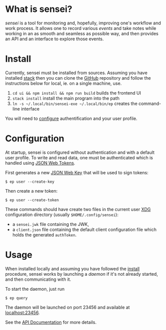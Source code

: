 # What is sensei?

_sensei_ is a tool for monitoring and, hopefully, improving one's workflow and work process. It allows one to record various _events_ and take notes while working in an as smooth and seamless as possible way, and then provides an API and an interface to explore those events.

# Install

Currently, sensei must be installed from sources. Assuming you have installed [stack](http://haskellstack.org) then you can clone the [GitHub](https://github.com/abailly/sensei) repository and follow the instructions below for local, ie. on a single machine, use.

1. `cd ui && npm install && npm run build` builds the frontend UI
2. `stack install` install the main program into the path
3. `ln -s ~/.local/bin/sensei-exe ~/.local/bin/ep` creates the command-line interface

You will need to [configure](#configuration) authentification and your user profile.

# Configuration

At startup, sensei is configured without authentication and with a default user profile. To write and read data, one must be authenticated which is handled using [JSON Web Tokens](https://jwt.io/).

First generates a new [JSON Web Key](https://datatracker.ietf.org/doc/html/rfc7517) that will be used to sign tokens:

```
$ ep user --create-key
```

Then create a new token:

```
$ ep user --create-token
```

These commands should have create two files in the current user [XDG](https://specifications.freedesktop.org/basedir-spec/basedir-spec-latest.html) configuration directory (usually `$HOME/.config/sensei`):

* a `sensei.jwk` file containing the JWK,
* a `client.json` file containing the default client configuration file which holds the generated `authToken`.

# Usage

When installed locally and assuming you have followed the [install](#install) procedure, sensei works by launching a _daemon_ if it's not already started, and then communicating with it.

To start the daemon, just run

```
$ ep query
```

The daemon will be launched on port 23456 and available at [localhost:23456](http://localhost:23456).

See the [API Documentation](swagger.md) for more details.
